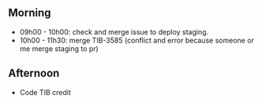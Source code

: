 ## Morning

- 09h00 - 10h00: check and merge issue to deploy staging.
- 10h00 - 11h30: merge TIB-3585 (conflict and error because someone or me merge staging to pr)
  
## Afternoon 

- Code TIB credit
